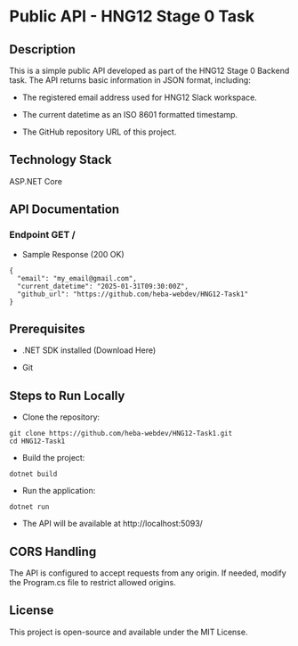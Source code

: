 # Public API - HNG12 Stage 0 Task

## Description

This is a simple public API developed as part of the HNG12 Stage 0 Backend task. The API returns basic information in JSON format, including:

- The registered email address used for HNG12 Slack workspace.

- The current datetime as an ISO 8601 formatted timestamp.

- The GitHub repository URL of this project.

## Technology Stack

ASP.NET Core

## API Documentation

### Endpoint GET /
- Sample Response (200 OK)

```
{
  "email": "my_email@gmail.com",
  "current_datetime": "2025-01-31T09:30:00Z",
  "github_url": "https://github.com/heba-webdev/HNG12-Task1"
}
```

## Prerequisites

- .NET SDK installed (Download Here)

- Git 

## Steps to Run Locally

- Clone the repository:
```
git clone https://github.com/heba-webdev/HNG12-Task1.git
cd HNG12-Task1
```
- Build the project:
```
dotnet build
```
- Run the application:
```
dotnet run
```

* The API will be available at http://localhost:5093/

## CORS Handling

The API is configured to accept requests from any origin. If needed, modify the Program.cs file to restrict allowed origins.

## License

This project is open-source and available under the MIT License.

